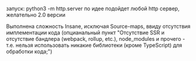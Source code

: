 запуск: python3 -m http.server 
по идее подойдет любой http сервер, желательно 2.0 версии

Выполнена сложность Insane, исключая Source-maps, ввиду отсутствия имплементации кода
(опцианальный пункт "Отсутствие SSR и отсутствие бандлера (webpack, rollup, etc.), node_modules и прочего - т.е. нельзя использовать никакие библиотеки (кроме TypeScript) для обработки кода;")